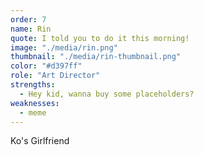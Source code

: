 ```yaml
---
order: 7
name: Rin
quote: I told you to do it this morning!
image: "./media/rin.png"
thumbnail: "./media/rin-thumbnail.png"
color: "#d397ff"
role: "Art Director"
strengths:
  - Hey kid, wanna buy some placeholders?
weaknesses:
  - meme
---
```


Ko's Girlfriend
